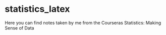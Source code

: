 statistics_latex
================

Here you can find notes taken by me from the Courseras Statistics: Making Sense of Data